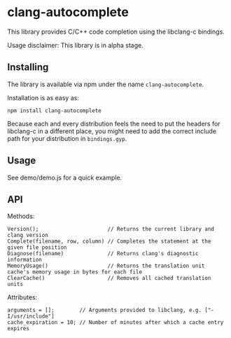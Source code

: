 clang-autocomplete
==================

This library provides C/C++ code completion using the libclang-c bindings.

Usage disclaimer: This library is in alpha stage.

Installing
----------

The library is available via npm under the name `clang-autocomplete`.

Installation is as easy as:

    npm install clang-autocomplete

Because each and every distribution feels the need to put the headers for
libclang-c in a different place, you might need to add the correct include path
for your distribution in `bindings.gyp`.

Usage
-----

See demo/demo.js for a quick example.

API
---

Methods:

    Version();                      // Returns the current library and clang version
    Complete(filename, row, column) // Completes the statement at the given file position
    Diagnose(filename)              // Returns clang's diagnostic information
    MemoryUsage()                   // Returns the translation unit cache's memory usage in bytes for each file
    ClearCache()                    // Removes all cached translation units

Attributes:

    arguments = [];        // Arguments provided to libclang, e.g. ["-I/usr/include"]
    cache_expiration = 10; // Number of minutes after which a cache entry expires
